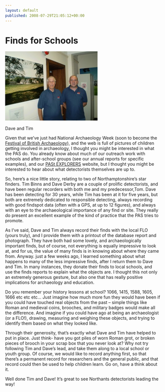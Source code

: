 ```yaml
---
layout: default
published: 2008-07-29T21:05:12+00:00
---
```


# Finds for Schools

[](/files/2008/07/tim-and-dave.jpg)[![](/files/2008/07/tim-and-dave-300x225.jpg "tim-and-dave-300x225")](/files/2008/07/tim-and-dave-300x225.jpg)

Dave and Tim

Given that we’ve just had National Archaeology Week (soon to become the [Festival of British Archaeology](http://www.nationalarchaeologyweek.org.uk/index.php "Festival of British Archaeology 2009")), and the web is full of pictures of children getting involved in archaeology, I thought you might be interested in what the PAS do. You already know about much of our outreach work with schools and after-school groups (see our annual reports for specific examples), and our [PASt EXPLORERS](http://www.pastexplorers.org.uk/ "PASt EXPLORERS") website, but I thought you might be interested to hear about what detectorists themselves are up to.

So, here’s a nice little story, relating to two of Northamptonshire’s star finders. Tim Binns and Dave Derby are a couple of prolific detectorists, and have been regular recorders with both me and my predecessor,Tom. Dave has been detecting for 30 years, while Tim has been at it for five years, but both are extremely dedicated to responsible detecting, always recording with good findspot data (often with a GPS, at up to 12 figures), and always with an eye to the archaeological importance of any find or site. They really do present an excellent example of the kind of practice that the PAS tries to promote.

As I’ve said, Dave and Tim always record their finds with the local FLO (yours truly), and I provide them with a printout of the database report and photograph. They have both had some lovely, and archaeologically important finds, but of course, not everything is equally impressive to look at, and for us, the value of many finds is in knowing about where they came from. Anyway. just a few weeks ago, I learned something about what happens to many of the less impressive finds, after I return them to Dave and Tim. In many instances, they donate their finds to local schools, and use the finds reports to explain what the objects are. I thought this not only an extremely generous gesture, but also one that has really positive implications for archaeology and education.

Do you remember your history lessons at school? 1066, 1415, 1588, 1605, 1666 etc etc etc… Just imagine how much more fun they would have been if you could have touched real objects from the past – simple things like Roman and medieval coins, brooches, and military badges would make all the difference. And imagine if you could have ago at being an archaeologist (or a FLO!), drawing, measuring and weighing these objects, and trying to identify them based on what they looked like.

Through their generosity, that’s exactly what Dave and Tim have helped to put in place. Just think- have you got piles of worn Roman grot, or broken pieces of brooch in your scrap box that you never look at? Why not try following Tim and Dave’s lead, and take them along to a local school or youth group. Of course, we would like to record anything first, so that there’s a permanent record for researchers and the general public, and that record could then be used to help children learn. Go on, have a think about it.

Well done Tim and Dave! It’s great to see Northants detectorists leading the way!